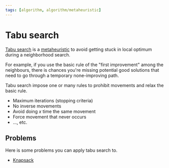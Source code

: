 ```yaml
---
tags: [algorithm, algorithm/metaheuristic]
---
```


# Tabu search

 [Tabu search](https://en.wikipedia.org/wiki/Tabu_search) is a [metaheuristic](../algorithms.md#Terminology) to avoid getting stuck in local optimum during a neighborhood search.

For example, if you use the basic rule of the "first improvement" among the neighbours, there is chances you're missing potential good solutions that need to go through a temporary none-improving path.

Tabu search impose one or many rules to prohibit movements and relax the basic rule.
- Maximum iterations (stopping criteria)
- No inverse movements
- Avoid doing $x$ time the same movement
- Force movement that never occurs
- …, etc.

## Problems

Here is some problems you can apply tabu search to.
- [Knapsack](../problems/knapsack.md)